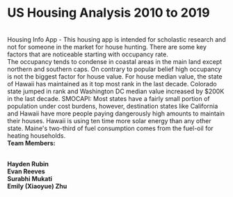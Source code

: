 # US Housing Analysis 2010 to 2019
<br>
Housing Info App - This housing app is intended for scholastic research and not for someone in the market for house hunting. There are some key factors that are noticeable starting with occupancy rate.
<br>
The occupancy tends to condense in coastal areas in the main land except northern and southern caps. On contrary to popular belief high occupancy is not the biggest factor for house value. For house median value, the state of Hawaii has maintained as it top most rank in the last decade. Colorado state jumped in rank and Washington DC median value increased by $200K in the last decade. SMOCAPI: Most states have a fairly small portion of population under cost burdens, however, destination states like California and Hawaii have more people paying dangerously high amounts to maintain their houses. Hawaii is using ten time more solar energy than any other state. Maine's two-third of fuel consumption comes from the fuel-oil for heating households.
<br>
<strong>
Team Members: <br><br>

Hayden Rubin <br>
Evan Reeves <br>
Surabhi Mukati <br>
Emily (Xiaoyue) Zhu
</strong>
